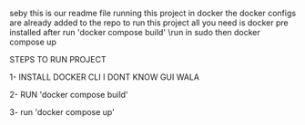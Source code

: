 seby this is our readme file 
running this project in docker the docker configs are already added to the repo 
to run this project all you need is docker pre installed 
after run 'docker compose build' \\run in sudo 
then docker compose up


STEPS TO RUN PROJECT 

1- INSTALL DOCKER CLI I DONT KNOW GUI WALA  

2- RUN 'docker compose build'  

3- run 'docker compose up'
